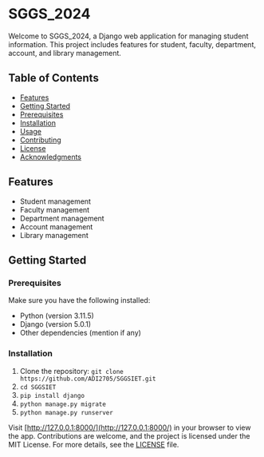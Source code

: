 # SGGS_2024

Welcome to SGGS_2024, a Django web application for managing student information. This project includes features for student, faculty, department, account, and library management.

## Table of Contents
- [Features](#features)
- [Getting Started](#getting-started)
- [Prerequisites](#prerequisites)
- [Installation](#installation)
- [Usage](#usage)
- [Contributing](#contributing)
- [License](#license)
- [Acknowledgments](#acknowledgments)

## Features
- Student management
- Faculty management
- Department management
- Account management
- Library management

## Getting Started
### Prerequisites
Make sure you have the following installed:
- Python (version 3.11.5)
- Django (version 5.0.1)
- Other dependencies (mention if any)

### Installation
1. Clone the repository: `git clone https://github.com/ADI2705/SGGSIET.git`
2. `cd SGGSIET`
3. `pip install django`
4. `python manage.py migrate`
5. `python manage.py runserver`

Visit [http://127.0.0.1:8000/](http://127.0.0.1:8000/) in your browser to view the app. Contributions are welcome, and the project is licensed under the MIT License. For more details, see the [LICENSE](LICENSE) file.
